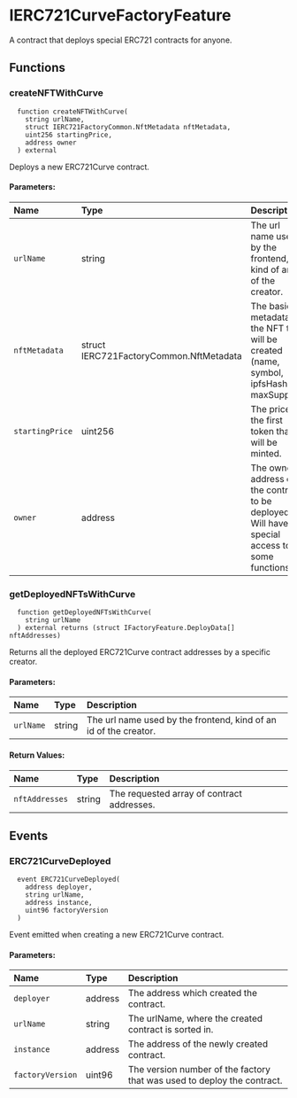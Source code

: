 # IERC721CurveFactoryFeature

A contract that deploys special ERC721 contracts for anyone.

## Functions

### createNFTWithCurve

```solidity
  function createNFTWithCurve(
    string urlName,
    struct IERC721FactoryCommon.NftMetadata nftMetadata,
    uint256 startingPrice,
    address owner
  ) external
```

Deploys a new ERC721Curve contract.

#### Parameters:

| Name            | Type                                    | Description                                                                                   |
| :-------------- | :-------------------------------------- | :-------------------------------------------------------------------------------------------- |
| `urlName`       | string                                  | The url name used by the frontend, kind of an id of the creator.                              |
| `nftMetadata`   | struct IERC721FactoryCommon.NftMetadata | The basic metadata of the NFT that will be created (name, symbol, ipfsHash, maxSupply).       |
| `startingPrice` | uint256                                 | The price of the first token that will be minted.                                             |
| `owner`         | address                                 | The owner address of the contract to be deployed. Will have special access to some functions. |

### getDeployedNFTsWithCurve

```solidity
  function getDeployedNFTsWithCurve(
    string urlName
  ) external returns (struct IFactoryFeature.DeployData[] nftAddresses)
```

Returns all the deployed ERC721Curve contract addresses by a specific creator.

#### Parameters:

| Name      | Type   | Description                                                      |
| :-------- | :----- | :--------------------------------------------------------------- |
| `urlName` | string | The url name used by the frontend, kind of an id of the creator. |

#### Return Values:

| Name           | Type   | Description                                |
| :------------- | :----- | :----------------------------------------- |
| `nftAddresses` | string | The requested array of contract addresses. |

## Events

### ERC721CurveDeployed

```solidity
  event ERC721CurveDeployed(
    address deployer,
    string urlName,
    address instance,
    uint96 factoryVersion
  )
```

Event emitted when creating a new ERC721Curve contract.

#### Parameters:

| Name             | Type    | Description                                                             |
| :--------------- | :------ | :---------------------------------------------------------------------- |
| `deployer`       | address | The address which created the contract.                                 |
| `urlName`        | string  | The urlName, where the created contract is sorted in.                   |
| `instance`       | address | The address of the newly created contract.                              |
| `factoryVersion` | uint96  | The version number of the factory that was used to deploy the contract. |
